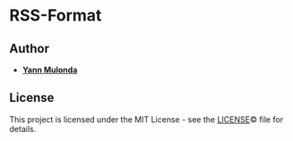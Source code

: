 # RSS-Format

## Author

* **[Yann Mulonda](https://github.com/YannMjl)**

## License

This project is licensed under the MIT License - see the [LICENSE](LICENSE)© file for details.
